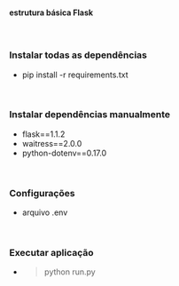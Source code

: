 #### estrutura básica Flask

<br>

### Instalar todas as dependências
* pip install -r requirements.txt

<br>

### Instalar dependências manualmente
* flask==1.1.2
* waitress==2.0.0
* python-dotenv==0.17.0

<br>

### Configurações
* arquivo .env

<br>

### Executar aplicação
* > python run.py

<br>